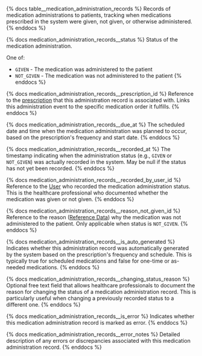 {% docs table__medication_administration_records %}
Records of medication administrations to patients, tracking when medications prescribed in the system were given, not given, or otherwise administered.
{% enddocs %}

{% docs medication_administration_records__status %}
Status of the medication administration.

One of:
- `GIVEN` - The medication was administered to the patient
- `NOT_GIVEN` - The medication was not administered to the patient
{% enddocs %}

{% docs medication_administration_records__prescription_id %}
Reference to the [prescription](#!/source/source.tamanu.tamanu.prescriptions) that this administration record is associated with. Links this administration event to the specific medication order it fulfills.
{% enddocs %}

{% docs medication_administration_records__due_at %}
The scheduled date and time when the medication administration was planned to occur, based on the prescription's frequency and start date.
{% enddocs %}

{% docs medication_administration_records__recorded_at %}
The timestamp indicating when the administration status (e.g., `GIVEN` or `NOT_GIVEN`) was actually recorded in the system. May be null if the status has not yet been recorded.
{% enddocs %}

{% docs medication_administration_records__recorded_by_user_id %}
Reference to the [User](#!/source/source.tamanu.tamanu.users) who recorded the medication administration status. This is the healthcare professional who documented whether the medication was given or not given.
{% enddocs %}

{% docs medication_administration_records__reason_not_given_id %}
Reference to the reason ([Reference Data](#!/source/source.tamanu.tamanu.reference_data)) why the medication was not administered to the patient. Only applicable when status is `NOT_GIVEN`.
{% enddocs %}

{% docs medication_administration_records__is_auto_generated %}
Indicates whether this administration record was automatically generated by the system based on the prescription's frequency and schedule. This is typically true for scheduled medications and false for one-time or as-needed medications.
{% enddocs %}

{% docs medication_administration_records__changing_status_reason %}
Optional free text field that allows healthcare professionals to document the reason for changing the status of a medication administration record. This is particularly useful when changing a previously recorded status to a different one.
{% enddocs %}

{% docs medication_administration_records__is_error %}
Indicates whether this medication administration record is marked as error.
{% enddocs %}

{% docs medication_administration_records__error_notes %}
Detailed description of any errors or discrepancies associated with this medication administration record.
{% enddocs %}
